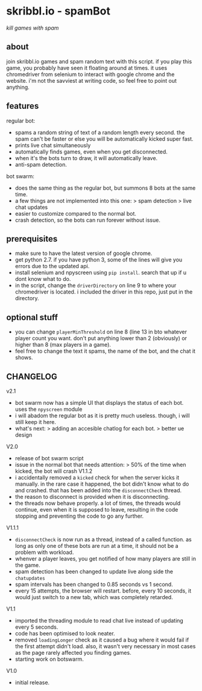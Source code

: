 # skribbl.io - spamBot
*kill games with spam*

## about
join skribbl.io games and spam random text with this script. if you play this game, you probably have seen it floating around at times. it uses chromedriver from selenium to interact with google chrome and the website. i'm not the savviest at writing code, so feel free to point out anything.

## features
regular bot:
- spams a random string of text of a random length every second. the spam can't be faster or else you will be automatically kicked super fast.
- prints live chat simultaneously
- automatically finds games, even when you get disconnected.
- when it's the bots turn to draw, it will automatically leave.
- anti-spam detection.

bot swarm:
- does the same thing as the regular bot, but summons 8 bots at the same time.
- a few things are not implemented into this one:
      > spam detection
      > live chat updates
- easier to customize compared to the normal bot.
- crash detection, so the bots can run forever without issue.

## prerequisites 
- make sure to have the latest version of google chrome.
- get python 2.7. if you have python 3, some of the lines will give you errors due to the updated api.
- install selenium and npyscreen using `pip install`. search that up if u dont know what to do.
- in the script, change the `driverDirectory` on line 9 to where your chromedriver is located. i included the driver in this repo, just put in the directory.

## optional stuff
- you can change `playerMinThreshold` on line 8 (line 13 in bto whatever player count you want. don't put anything lower than 2 (obviously) or higher than 8 (max players in a game).
- feel free to change the text it spams, the name of the bot, and the chat it shows.

## CHANGELOG
v2.1
- bot swarm now has a simple UI that displays the status of each bot. uses the `npyscreen` module
- i will abadom the regular bot as it is pretty much useless. though, i will still keep it here.
- what's next:
      > adding an accesible chatlog for each bot.
      > better ue design
      
V2.0
- release of bot swarm script
- issue in the normal bot that needs attention:
      > 50% of the time when kicked, the bot will crash
V1.1.2
- i accidentally removed a `kicked` check for when the server kicks it manually. in the rare case it happened, the bot didn't know what to do and crashed. that has been added into the `disconnectCheck` thread.
- the reason to disconnect is provided when it is disconnecting.
- the threads now behave properly. a lot of times, the threads would continue, even when it is supposed to leave, resulting in the code stopping and preventing the code to go any further.

V1.1.1
- `disconnectCheck` is now run as a thread, instead of a called function. as long as only one of these bots are run at a time, it should not be a problem with workload.
- whenver a player leaves, you get notified of how many players are still in the game.
- spam detection has been changed to update live along side the `chatupdates`
- spam intervals has been changed to 0.85 seconds vs 1 second.
- every 15 attempts, the browser will restart. before, every 10 seconds, it would just switch to a new tab, which was completely retarded.

V1.1
- imported the threading module to read chat live instead of updating every 5 seconds.
- code has been optimised to look neater.
- removed `loadingLonger` check as it caused a bug where it would fail if the first attempt didn't load. also, it wasn't very necessary in most cases as the page rarely affected you finding games.
- starting work on botswarm.

V1.0
- initial release.


